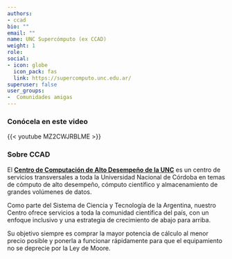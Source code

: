 ```yaml
---
authors:
- ccad
bio: ""
email: ""
name: UNC Supercómputo (ex CCAD)
weight: 1
role: 
social:
- icon: globe
  icon_pack: fas
  link: https://supercomputo.unc.edu.ar/
superuser: false
user_groups:
-  Comunidades amigas
---
```


### Conócela en este video

{{< youtube MZ2CWJRBLME >}} 

### Sobre CCAD

El **[Centro de Computación de Alto Desempeño de la UNC](https://supercomputo.unc.edu.ar/)** es un centro de servicios transversales a toda la Universidad Nacional de Córdoba en temas de cómputo de alto desempeño, cómputo científico y almacenamiento de grandes volúmenes de datos.

Como parte del Sistema de Ciencia y Tecnología de la Argentina, nuestro Centro ofrece servicios a toda la comunidad científica del país, con un enfoque inclusivo y una estrategia de crecimiento de abajo para arriba.

Su objetivo siempre es comprar la mayor potencia de cálculo al menor precio posible y ponerla a funcionar rápidamente para que el equipamiento no se deprecie por la Ley de Moore.
